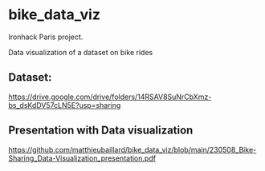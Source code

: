 # bike_data_viz

Ironhack Paris project.

Data visualization of a dataset on bike rides

## Dataset:

https://drive.google.com/drive/folders/14RSAV8SuNrCbXmz-bs_dsKdDV57cLN5E?usp=sharing

## Presentation with Data visualization

https://github.com/matthieubaillard/bike_data_viz/blob/main/230508_Bike-Sharing_Data-Visualization_presentation.pdf
